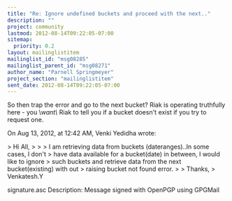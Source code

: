 ```yaml
---
title: "Re: Ignore undefined buckets and proceed with the next.."
description: ""
project: community
lastmod: 2012-08-14T09:22:05-07:00
sitemap:
  priority: 0.2
layout: mailinglistitem
mailinglist_id: "msg08285"
mailinglist_parent_id: "msg08271"
author_name: "Parnell Springmeyer"
project_section: "mailinglistitem"
sent_date: 2012-08-14T09:22:05-07:00
---
```



So then trap the error and go to the next bucket? Riak is operating truthfully 
here - you \\*want\\* Riak to tell you if a bucket doesn't exist if you try to 
request one.

On Aug 13, 2012, at 12:42 AM, Venki Yedidha wrote:

&gt; Hi All,
&gt; 
&gt; 
&gt; I am retrieving data from buckets (dateranges)..In some cases, I don't 
&gt; have data available for a bucket(date) in between, I would like to ignore 
&gt; such buckets and retrieve data from the next bucket(existing) with out 
&gt; raising bucket not found error.
&gt; 
&gt; Thanks,
&gt; Venkatesh.Y

signature.asc
Description: Message signed with OpenPGP using GPGMail
